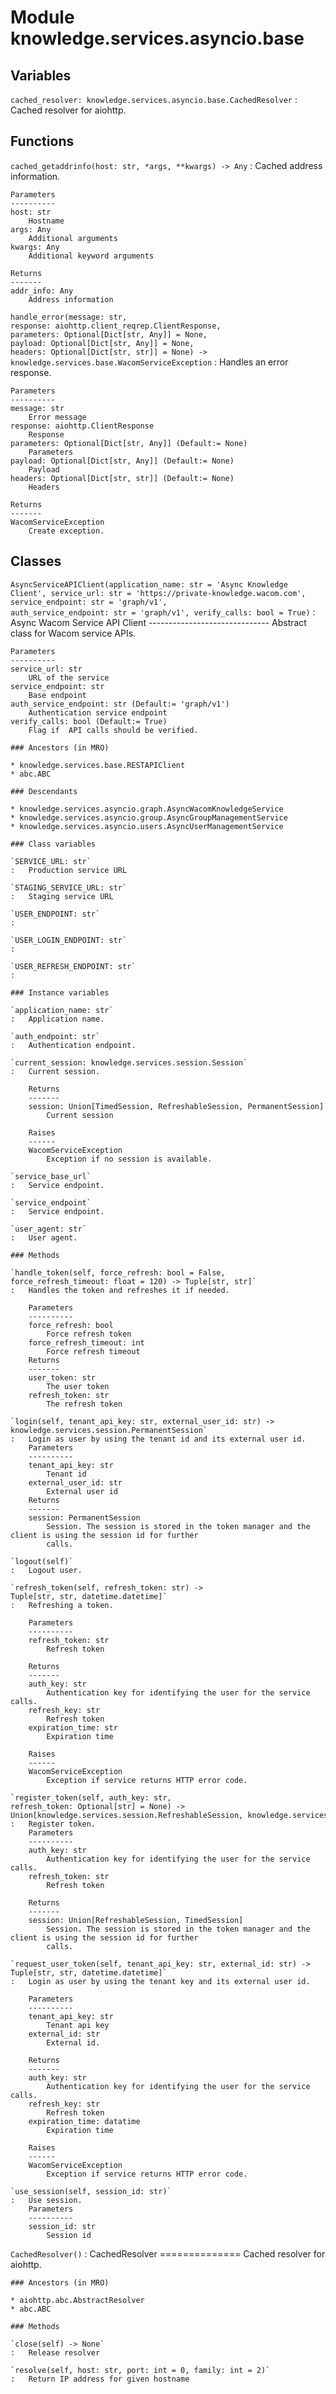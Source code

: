 Module knowledge.services.asyncio.base
======================================

Variables
---------

    
`cached_resolver: knowledge.services.asyncio.base.CachedResolver`
:   Cached resolver for aiohttp.

Functions
---------

    
`cached_getaddrinfo(host: str, *args, **kwargs) ‑> Any`
:   Cached address information.
    
    Parameters
    ----------
    host: str
        Hostname
    args: Any
        Additional arguments
    kwargs: Any
        Additional keyword arguments
    
    Returns
    -------
    addr_info: Any
        Address information

    
`handle_error(message: str, response: aiohttp.client_reqrep.ClientResponse, parameters: Optional[Dict[str, Any]] = None, payload: Optional[Dict[str, Any]] = None, headers: Optional[Dict[str, str]] = None) ‑> knowledge.services.base.WacomServiceException`
:   Handles an error response.
    
    Parameters
    ----------
    message: str
        Error message
    response: aiohttp.ClientResponse
        Response
    parameters: Optional[Dict[str, Any]] (Default:= None)
        Parameters
    payload: Optional[Dict[str, Any]] (Default:= None)
        Payload
    headers: Optional[Dict[str, str]] (Default:= None)
        Headers
    
    Returns
    -------
    WacomServiceException
        Create exception.

Classes
-------

`AsyncServiceAPIClient(application_name: str = 'Async Knowledge Client', service_url: str = 'https://private-knowledge.wacom.com', service_endpoint: str = 'graph/v1', auth_service_endpoint: str = 'graph/v1', verify_calls: bool = True)`
:   Async Wacom Service API Client
    ------------------------------
    Abstract class for Wacom service APIs.
    
    Parameters
    ----------
    service_url: str
        URL of the service
    service_endpoint: str
        Base endpoint
    auth_service_endpoint: str (Default:= 'graph/v1')
        Authentication service endpoint
    verify_calls: bool (Default:= True)
        Flag if  API calls should be verified.

    ### Ancestors (in MRO)

    * knowledge.services.base.RESTAPIClient
    * abc.ABC

    ### Descendants

    * knowledge.services.asyncio.graph.AsyncWacomKnowledgeService
    * knowledge.services.asyncio.group.AsyncGroupManagementService
    * knowledge.services.asyncio.users.AsyncUserManagementService

    ### Class variables

    `SERVICE_URL: str`
    :   Production service URL

    `STAGING_SERVICE_URL: str`
    :   Staging service URL

    `USER_ENDPOINT: str`
    :

    `USER_LOGIN_ENDPOINT: str`
    :

    `USER_REFRESH_ENDPOINT: str`
    :

    ### Instance variables

    `application_name: str`
    :   Application name.

    `auth_endpoint: str`
    :   Authentication endpoint.

    `current_session: knowledge.services.session.Session`
    :   Current session.
        
        Returns
        -------
        session: Union[TimedSession, RefreshableSession, PermanentSession]
            Current session
        
        Raises
        ------
        WacomServiceException
            Exception if no session is available.

    `service_base_url`
    :   Service endpoint.

    `service_endpoint`
    :   Service endpoint.

    `user_agent: str`
    :   User agent.

    ### Methods

    `handle_token(self, force_refresh: bool = False, force_refresh_timeout: float = 120) ‑> Tuple[str, str]`
    :   Handles the token and refreshes it if needed.
        
        Parameters
        ----------
        force_refresh: bool
            Force refresh token
        force_refresh_timeout: int
            Force refresh timeout
        Returns
        -------
        user_token: str
            The user token
        refresh_token: str
            The refresh token

    `login(self, tenant_api_key: str, external_user_id: str) ‑> knowledge.services.session.PermanentSession`
    :   Login as user by using the tenant id and its external user id.
        Parameters
        ----------
        tenant_api_key: str
            Tenant id
        external_user_id: str
            External user id
        Returns
        -------
        session: PermanentSession
            Session. The session is stored in the token manager and the client is using the session id for further
            calls.

    `logout(self)`
    :   Logout user.

    `refresh_token(self, refresh_token: str) ‑> Tuple[str, str, datetime.datetime]`
    :   Refreshing a token.
        
        Parameters
        ----------
        refresh_token: str
            Refresh token
        
        Returns
        -------
        auth_key: str
            Authentication key for identifying the user for the service calls.
        refresh_key: str
            Refresh token
        expiration_time: str
            Expiration time
        
        Raises
        ------
        WacomServiceException
            Exception if service returns HTTP error code.

    `register_token(self, auth_key: str, refresh_token: Optional[str] = None) ‑> Union[knowledge.services.session.RefreshableSession, knowledge.services.session.TimedSession]`
    :   Register token.
        Parameters
        ----------
        auth_key: str
            Authentication key for identifying the user for the service calls.
        refresh_token: str
            Refresh token
        
        Returns
        -------
        session: Union[RefreshableSession, TimedSession]
            Session. The session is stored in the token manager and the client is using the session id for further
            calls.

    `request_user_token(self, tenant_api_key: str, external_id: str) ‑> Tuple[str, str, datetime.datetime]`
    :   Login as user by using the tenant key and its external user id.
        
        Parameters
        ----------
        tenant_api_key: str
            Tenant api key
        external_id: str
            External id.
        
        Returns
        -------
        auth_key: str
            Authentication key for identifying the user for the service calls.
        refresh_key: str
            Refresh token
        expiration_time: datatime
            Expiration time
        
        Raises
        ------
        WacomServiceException
            Exception if service returns HTTP error code.

    `use_session(self, session_id: str)`
    :   Use session.
        Parameters
        ----------
        session_id: str
            Session id

`CachedResolver()`
:   CachedResolver
    ==============
    Cached resolver for aiohttp.

    ### Ancestors (in MRO)

    * aiohttp.abc.AbstractResolver
    * abc.ABC

    ### Methods

    `close(self) ‑> None`
    :   Release resolver

    `resolve(self, host: str, port: int = 0, family: int = 2)`
    :   Return IP address for given hostname